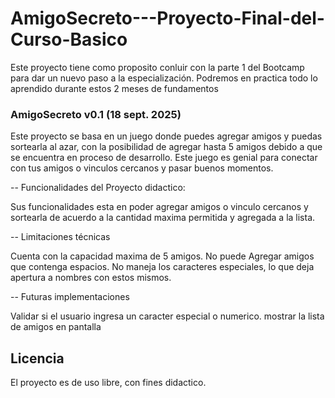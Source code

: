# AmigoSecreto---Proyecto-Final-del-Curso-Basico

<p>Este proyecto tiene como proposito conluir con la parte 1 del Bootcamp para dar un nuevo paso a la especialización. Podremos en practica todo lo aprendido durante estos 2 meses de fundamentos</p>




### AmigoSecreto v0.1 (18 sept. 2025)

Este proyecto se basa en un juego donde puedes agregar amigos y puedas sortearla al azar, con la posibilidad de agregar hasta 5 amigos debido a que se encuentra en proceso de desarrollo. Este juego es genial para conectar con tus amigos o vinculos cercanos y pasar buenos momentos. 


-- Funcionalidades del Proyecto didactico:



Sus funcionalidades esta en poder agregar amigos o vinculo cercanos y sortearla de acuerdo a la cantidad maxima permitida y agregada a la lista.



-- Limitaciones técnicas

Cuenta con la capacidad maxima de 5 amigos. 
No puede Agregar amigos que contenga espacios.
No maneja los caracteres especiales, lo que deja apertura a nombres con estos mismos.



-- Futuras implementaciones

Validar si el usuario ingresa un caracter especial o numerico.
mostrar la lista de amigos en pantalla


## Licencia
El proyecto es de uso libre, con fines didactico.



